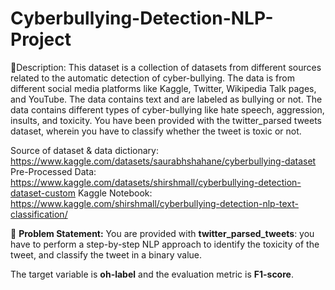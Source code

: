 # Cyberbullying-Detection-NLP-Project

🧾Description: This dataset is a collection of datasets from different sources related to the automatic detection of cyber-bullying. The data is from different social media platforms like Kaggle, Twitter, Wikipedia Talk pages, and YouTube. The data contains text and are labeled as bullying or not. The data contains different types of cyber-bullying like hate speech, aggression, insults, and toxicity. You have been provided with the twitter_parsed tweets dataset, wherein you have to classify whether the tweet is toxic or not.

Source of dataset & data dictionary: https://www.kaggle.com/datasets/saurabhshahane/cyberbullying-dataset
Pre-Processed Data: https://www.kaggle.com/datasets/shirshmall/cyberbullying-detection-dataset-custom
Kaggle Notebook: https://www.kaggle.com/shirshmall/cyberbullying-detection-nlp-text-classification/

🧭 **Problem Statement:** You are provided with **twitter\_parsed\_tweets**: you have to perform a step-by-step NLP approach to identify the toxicity of the tweet, and classify the tweet in a binary value. 

The target variable is **oh-label** and the evaluation metric is **F1-score**.

